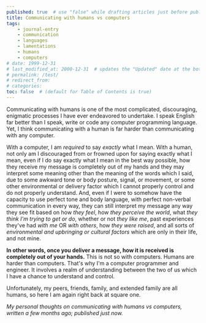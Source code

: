```yaml
---
published: true  # use "false" while drafting articles just before publishing
title: Communicating with humans vs computers
tags: 
    - journal-entry
    - communication
    - languages
    - lamentations
    - humans
    - computers
# date: 1999-12-31
# last_modified_at: 2000-12-31  # updates the "Updated" date at the bottom!
# permalink: /test/
# redirect_from: 
# categories: 
toc: false  # (default for Table of Contents is true)
---
```


Communicating with humans is one of the most complicated, discouraging, enigmatic processes I have ever endeavored to undertake. I speak English far better than I speak, write or code any computer programming language. Yet, I think communicating with a human is far harder than communicating with any computer. 

With a computer, I am _required_ to say _exactly_ what I mean. With a human, not only am I discouraged from or frowned upon for saying exactly what I mean, even if I do say exactly what I mean in the best way possible, how they receive my message is completely out of my hands and they may interpret some meaning other than the meaning of the words which I said, due to some awkward tone or body posture, signal, or movement, or some other environmental or delivery factor which I cannot properly control and do not properly understand. And, even if I were to somehow have the capacity to use perfect tone and body language, with perfect non-verbal communication in every way, they can still interpret my message any way they see fit based on how _they feel_, how _they perceive the world_, what _they think I'm trying to get or do_, whether or not _they like me_, past experiences they've had _with me_ OR _with others_, how _they were raised_, and all sorts of _environmental and upbringing or cultural factors_ which are only in their life, and not mine. 

**In other words, once you deliver a message, how it is received is completely out of your hands.** This is not so with computers. Humans are harder than computers. That's why I'm a computer programmer and engineer. It involves a realm of understanding between the two of us which I have a chance to understand and control. 

Unfortunately, my peers, friends, family, and extended family are all humans, so here I am again right back at square one.

_My personal thoughts on communicating with humans vs computers, written a few months ago; published just now._
